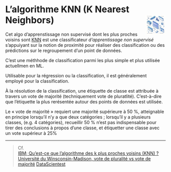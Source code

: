 # **L’algorithme KNN (K Nearest Neighbors)**<a href="../../../"><img src="../../../assets/atomicDs.png" alt="Data science" align="right" height="64px"></a>
Cet algo d’apprenstissage non supervisé dont les plus proches voisins sont [KNN](../KNN) est une classificateur _d’apprentissage non supervisé_ s’appuiyant sur la notion de proximité pour réaliser des classification ou des prédictions sur le regroupement d’un point de données.

C’est une méthhode de classification parmi les plus simple et plus utilisée actuellmen en ML.

Utilisable pour la régression ou la classification, il est généralement employé pour la classification.

À la résolution de la classification, une étiquette de classe est attribuée à travers un vote de majorité (techniquement vote de pluratlité). C’est-à-dire que l’étiquette la plus rerésentée autour des points de données est utilisée.

Le « vote de majorité » requiert une majorité supérieure à 50 %, atteignable en principe lorsqu’il n’y a que deux catégories ; lorsqu’il y a plusieurs classes, (e.g. 4 catégories), recueillir 50 % n’est pas indispensable pour tirer des conclusions à propos d’une classe, et étiquetter une classe avec un vote supérieur à 25% 


___
> Cf.  
> [IBM; Qu’est-ce que l’algorithme des k plus proches voisins (KNN) ?](https://www.ibm.com/fr-fr/topics/knn#:~:text=L'algorithme%20des%20k%20plus%20proches%20voisins%20(KNN)%20est,d'un%20point%20de%20donn%C3%A9es.)
> [Université du Winsconsin-Madison, vote de pluralité vs vote de majorité](https://sebastianraschka.com/pdf/lecture-notes/stat479fs18/02_knn_notes.pdf)
> [DataScientest](https://datascientest.com/knn)
